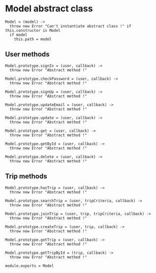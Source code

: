 # Model abstract class

    Model = (model) ->
      throw new Error "Can't instantiate abstract class !" if this.constructor is Model
      if model
        this.path = model

## User methods

    Model.prototype.signIn = (user, callback) ->
      throw new Error "Abstract method !"

    Model.prototype.checkPassword = (user, callback) ->
      throw new Error "Abstract method !"

    Model.prototype.signUp = (user, callback) ->
      throw new Error "Abstract method !"

    Model.prototype.updateEmail = (user, callback) ->
      throw new Error "Abstract method !"

    Model.prototype.update = (user, callback) ->
      throw new Error "Abstract method !"

    Model.prototype.get = (user, callback) ->
      throw new Error "Abstract method !"

    Model.prototype.getById = (user, callback) ->
      throw new Error "Abstract method !"

    Model.prototype.delete = (user, callback) ->
      throw new Error "Abstract method !"

## Trip methods

    Model.prototype.hasTrip = (user, callback) ->
      throw new Error "Abstract method !"

    Model.prototype.searchTrip = (user, tripCriteria, callback) ->
      throw new Error "Abstract method !"

    Model.prototype.joinTrip = (user, trip, tripCriteria, callback) ->
      throw new Error "Abstract method !"

    Model.prototype.createTrip = (user, trip, callback) ->
      throw new Error "Abstract method !"

    Model.prototype.getTrip = (user, callback) ->
      throw new Error "Abstract method !"

    Model.prototype.getTripById = (trip, callback) ->
      throw new Error "Abstract method !"

    module.exports = Model
